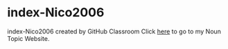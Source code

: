# index-Nico2006
index-Nico2006 created by GitHub Classroom
Click [here](https://codepen.io/nico2006/pen/RwjbvWM) to go to my Noun Topic Website.
